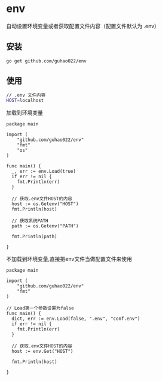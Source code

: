 # env

自动设置环境变量或者获取配置文件内容（配置文件默认为 .env）

## 安装

```shell
go get github.com/guhao022/env
```

## 使用
```bash
// .env 文件内容
HOST=localhost
```
加载到环境变量
```golang
package main

import (
    "github.com/guhao022/env"
    "fmt"
    "os"
)

func main() {
  _, err := env.Load(true)
  if err != nil {
    fmt.Println(err)
  }
  
  // 获取.env文件HOST的内容
  host := os.Getenv("HOST")
  fmt.Println(host)
  
  // 获取系统PATH
  path := os.Getenv("PATH")
  
  fmt.Println(path)
  
}
```

不加载到环境变量,直接把env文件当做配置文件来使用
```golang
package main

import (
    "github.com/guhao022/env"
    "fmt"
)

// Load第一个参数设置为false
func main() {
  dict, err := env.Load(false, ".env", "conf.env")
  if err != nil {
    fmt.Println(err)
  }
  
  // 获取.env文件HOST的内容
  host := env.Get("HOST")
  
  fmt.Println(host)
  
}
```

